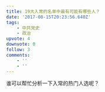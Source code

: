 ```yaml
---
title: 19大入常的名单中最有可能有哪些人？
date: '2017-08-15T20:23:56.640Z'
tags:
    - 中共党史
    - 政治
upvote: 4
downvote: 0
follow: 3
comments:
    - ''
    - ''
---
```


谁可以帮忙分析一下入常的热门人选呢？
